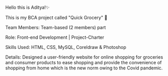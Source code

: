 Hello this is Aditya!✨

This is my BCA project called "Quick Grocery" 🛒

Team Members: Team-based (2 members) part

Role: Front-end Development | Project-Charter

Skills Used: HTML, CSS, MySQL, Coreldraw & Photoshop

Details: Designed a user-friendly website for online shopping for groceries and consumer products to ease shopping and provide the convenience of shopping from home which is the new norm owing to the Covid pandemic.
